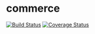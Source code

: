 commerce
========
[![Build Status](https://travis-ci.org/zoeames/commerce.svg)](https://travis-ci.org/zoeames/commerce)
[![Coverage Status](https://coveralls.io/repos/zoeames/commerce/badge.png)](https://coveralls.io/r/zoeames/commerce)
